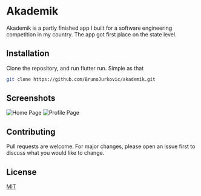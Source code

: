 # Akademik

Akademik is a partly finished app I built for a software engineering competition in my country. The app got first place on the state level.
 
## Installation

Clone the repository, and run flutter run. Simple as that

```bash
git clone https://github.com/BrunoJurkovic/akademik.git
```

## Screenshots

![Home Page](https://i.imgur.com/24wQVZN.png)
![Profile Page](https://i.imgur.com/EbiRRTt.png)
 
## Contributing
Pull requests are welcome. For major changes, please open an issue first to discuss what you would like to change.


## License
[MIT](https://choosealicense.com/licenses/mit/)
